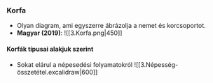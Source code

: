 ### Korfa
- Olyan diagram, ami egyszerre ábrázolja a nemet és korcsoportot.
- **Magyar (2019)**:
![[3.Korfa.png|450]]
#### Korfák típusai alakjuk szerint
- Sokat elárul a népesedési folyamatokról
![[3.Népesség-összetétel.excalidraw|600]]
